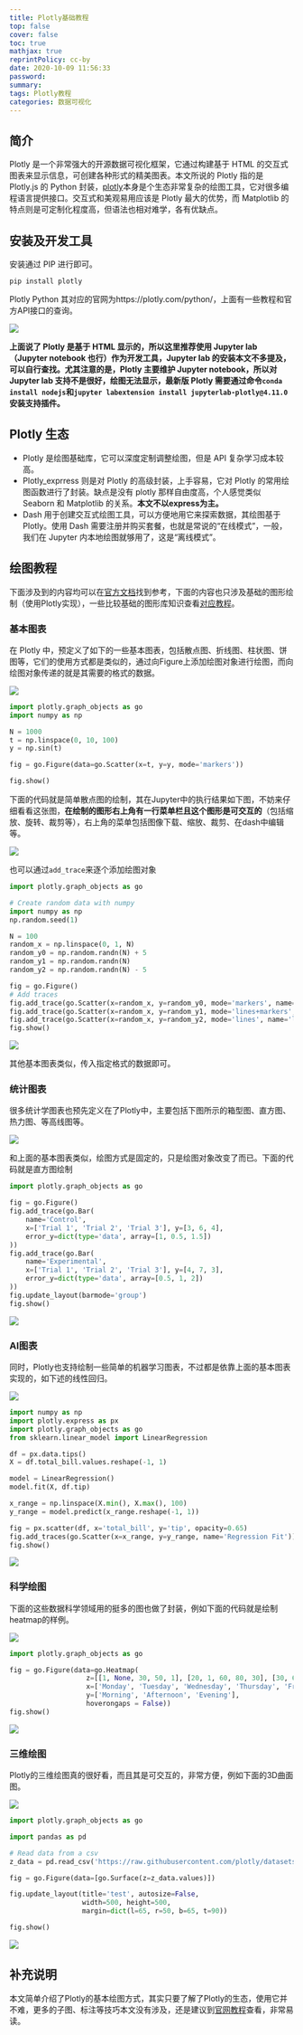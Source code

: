 ```yaml
---
title: Plotly基础教程
top: false
cover: false
toc: true
mathjax: true
reprintPolicy: cc-by
date: 2020-10-09 11:56:33
password:
summary:
tags: Plotly教程
categories: 数据可视化
---
```



## 简介

Plotly 是一个非常强大的开源数据可视化框架，它通过构建基于 HTML 的交互式图表来显示信息，可创建各种形式的精美图表。本文所说的 Plotly 指的是 Plotly.js 的 Python 封装，[plotly](https://plotly.com/)本身是个生态非常复杂的绘图工具，它对很多编程语言提供接口。交互式和美观易用应该是 Plotly 最大的优势，而 Matplotlib 的特点则是可定制化程度高，但语法也相对难学，各有优缺点。

## 安装及开发工具

安装通过 PIP 进行即可。

`pip install plotly`

Plotly Python 其对应的官网为https://plotly.com/python/，上面有一些教程和官方API接口的查询。

![](https://i.loli.net/2020/10/09/BHfGe7nIWZ49oVt.png)

**上面说了 Plotly 是基于 HTML 显示的，所以这里推荐使用 Jupyter lab（Jupyter notebook 也行）作为开发工具，Jupyter lab 的安装本文不多提及，可以自行查找。尤其注意的是，Plotly 主要维护 Jupyter notebook，所以对 Jupyter lab 支持不是很好，绘图无法显示，最新版 Plotly 需要通过命令`conda install nodejs`和`jupyter labextension install jupyterlab-plotly@4.11.0`安装支持插件。**

## Plotly 生态

- Plotly 是绘图基础库，它可以深度定制调整绘图，但是 API 复杂学习成本较高。
- Plotly_exprress 则是对 Plotly 的高级封装，上手容易，它对 Plotly 的常用绘图函数进行了封装。缺点是没有 plotly 那样自由度高，个人感觉类似 Seaborn 和 Matplotlib 的关系。**本文不以express为主。**
- Dash 用于创建交互式绘图工具，可以方便地用它来探索数据，其绘图基于 Plotly。使用 Dash 需要注册并购买套餐，也就是常说的“在线模式”，一般，我们在 Jupyter 内本地绘图就够用了，这是“离线模式”。

## 绘图教程

下面涉及到的内容均可以在[官方文档](https://plotly.com/python/)找到参考，下面的内容也只涉及基础的图形绘制（使用Plotly实现），一些比较基础的图形库知识查看[对应教程](https://plotly.com/python/plotly-fundamentals/)。

### 基本图表

在 Plotly 中，预定义了如下的一些基本图表，包括散点图、折线图、柱状图、饼图等，它们的使用方式都是类似的，通过向Figure上添加绘图对象进行绘图，而向绘图对象传递的就是其需要的格式的数据。

![](https://i.loli.net/2020/10/09/HDkcCSLxO1Q83eo.png)

```python
import plotly.graph_objects as go
import numpy as np

N = 1000
t = np.linspace(0, 10, 100)
y = np.sin(t)

fig = go.Figure(data=go.Scatter(x=t, y=y, mode='markers'))

fig.show()
```

下面的代码就是简单散点图的绘制，其在Jupyter中的执行结果如下图，不妨来仔细看看这张图，**在绘制的图形右上角有一行菜单栏且这个图形是可交互的**（包括缩放、旋转、裁剪等），右上角的菜单包括图像下载、缩放、裁剪、在dash中编辑等。

![](https://i.loli.net/2020/10/09/VrR52bqpQA4yzea.png)

也可以通过`add_trace`来逐个添加绘图对象

```python
import plotly.graph_objects as go

# Create random data with numpy
import numpy as np
np.random.seed(1)

N = 100
random_x = np.linspace(0, 1, N)
random_y0 = np.random.randn(N) + 5
random_y1 = np.random.randn(N)
random_y2 = np.random.randn(N) - 5

fig = go.Figure()
# Add traces
fig.add_trace(go.Scatter(x=random_x, y=random_y0, mode='markers', name='markers'))
fig.add_trace(go.Scatter(x=random_x, y=random_y1, mode='lines+markers', name='lines+markers'))
fig.add_trace(go.Scatter(x=random_x, y=random_y2, mode='lines', name='lines'))
fig.show()
```

![](https://i.loli.net/2020/10/09/2n6AJes5rNKqtiH.png)

其他基本图表类似，传入指定格式的数据即可。

### 统计图表

很多统计学图表也预先定义在了Plotly中，主要包括下图所示的箱型图、直方图、热力图、等高线图等。

![](https://i.loli.net/2020/10/09/GpthdgN5PvaOEyz.png)

和上面的基本图表类似，绘图方式是固定的，只是绘图对象改变了而已。下面的代码就是直方图绘制

```python
import plotly.graph_objects as go

fig = go.Figure()
fig.add_trace(go.Bar(
    name='Control',
    x=['Trial 1', 'Trial 2', 'Trial 3'], y=[3, 6, 4],
    error_y=dict(type='data', array=[1, 0.5, 1.5])
))
fig.add_trace(go.Bar(
    name='Experimental',
    x=['Trial 1', 'Trial 2', 'Trial 3'], y=[4, 7, 3],
    error_y=dict(type='data', array=[0.5, 1, 2])
))
fig.update_layout(barmode='group')
fig.show()
```

![](https://i.loli.net/2020/10/09/rwXYOZnCmokGjaI.png)

### AI图表

同时，Plotly也支持绘制一些简单的机器学习图表，不过都是依靠上面的基本图表实现的，如下述的线性回归。

![](https://i.loli.net/2020/10/09/UIqydzwFvbRK5Q4.png)

```python
import numpy as np
import plotly.express as px
import plotly.graph_objects as go
from sklearn.linear_model import LinearRegression

df = px.data.tips()
X = df.total_bill.values.reshape(-1, 1)

model = LinearRegression()
model.fit(X, df.tip)

x_range = np.linspace(X.min(), X.max(), 100)
y_range = model.predict(x_range.reshape(-1, 1))

fig = px.scatter(df, x='total_bill', y='tip', opacity=0.65)
fig.add_traces(go.Scatter(x=x_range, y=y_range, name='Regression Fit'))
fig.show()
```

![](https://i.loli.net/2020/10/09/Q12kFUBOcmKgqX5.png)

### 科学绘图

下面的这些数据科学领域用的挺多的图也做了封装，例如下面的代码就是绘制heatmap的样例。

![](https://i.loli.net/2020/10/09/2tSgERp8NkrxJDi.png)

```python
import plotly.graph_objects as go

fig = go.Figure(data=go.Heatmap(
                   z=[[1, None, 30, 50, 1], [20, 1, 60, 80, 30], [30, 60, 1, -10, 20]],
                   x=['Monday', 'Tuesday', 'Wednesday', 'Thursday', 'Friday'],
                   y=['Morning', 'Afternoon', 'Evening'],
                   hoverongaps = False))
fig.show()
```

![](https://i.loli.net/2020/10/09/ElyNPz96JOrmnuF.png)

### 三维绘图

Plotly的三维绘图真的很好看，而且其是可交互的，非常方便，例如下面的3D曲面图。

![](https://i.loli.net/2020/10/09/aP16hAGqZrT4C8p.png)

```python
import plotly.graph_objects as go

import pandas as pd

# Read data from a csv
z_data = pd.read_csv('https://raw.githubusercontent.com/plotly/datasets/master/api_docs/mt_bruno_elevation.csv')

fig = go.Figure(data=[go.Surface(z=z_data.values)])

fig.update_layout(title='test', autosize=False,
                  width=500, height=500,
                  margin=dict(l=65, r=50, b=65, t=90))

fig.show()
```

![](https://i.loli.net/2020/10/09/DT2Oz5plMsvkCFJ.png)

## 补充说明

本文简单介绍了Plotly的基本绘图方式，其实只要了解了Plotly的生态，使用它并不难，更多的子图、标注等技巧本文没有涉及，还是建议到[官网教程](https://plotly.com/python/)查看，非常易读。



